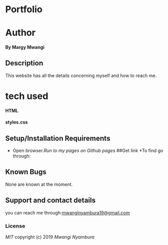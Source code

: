 # Portfolio
# Author
#### By **Margy Mwangi**
## Description
This website has all the details concerning myself and how to reach me.
# tech used
#### HTML
#### styles.css
## Setup/Installation Requirements
* Open browser.*Run to my pages on Github pages*
##Get link
*To find go through:

## Known Bugs
None are known at the moment.

## Support and contact details
you can reach me through:mwanginyambura19@gmail.com
### License
*MIT*
copyright (c) 2019
*Mwangi Nyambura*
